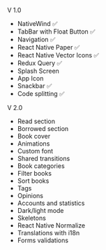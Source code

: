 V 1.0

- NativeWind ✅
- TabBar with Float Button ✅
- Navigation ✅
- React Native Paper ✅
- React Native Vector Icons ✅
- Redux Query ✅
- Splash Screen
- App Icon
- Snackbar ✅
- Code splitting ✅

V 2.0

- Read section
- Borrowed section
- Book cover
- Animations
- Custom font
- Shared transitions
- Book categories
- Filter books
- Sort books
- Tags
- Opinions
- Accounts and statistics
- Dark/light mode
- Skeletons
- React Native Normalize
- Translations with i18n
- Forms validations
